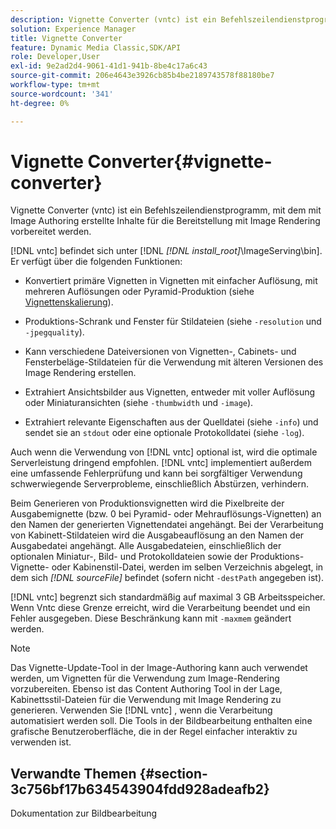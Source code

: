 ```yaml
---
description: Vignette Converter (vntc) ist ein Befehlszeilendienstprogramm, mit dem mit Image Authoring erstellte Inhalte für die Bereitstellung mit Image Rendering vorbereitet werden.
solution: Experience Manager
title: Vignette Converter
feature: Dynamic Media Classic,SDK/API
role: Developer,User
exl-id: 9e2ad2d4-9061-41d1-941b-8be4c17a6c43
source-git-commit: 206e4643e3926cb85b4be2189743578f88180be7
workflow-type: tm+mt
source-wordcount: '341'
ht-degree: 0%

---
```


# Vignette Converter{#vignette-converter}

Vignette Converter (vntc) ist ein Befehlszeilendienstprogramm, mit dem mit Image Authoring erstellte Inhalte für die Bereitstellung mit Image Rendering vorbereitet werden.

[!DNL vntc] befindet sich unter [!DNL  *[!DNL install_root]*\ImageServing\bin]. Er verfügt über die folgenden Funktionen:

* Konvertiert primäre Vignetten in Vignetten mit einfacher Auflösung, mit mehreren Auflösungen oder Pyramid-Produktion (siehe [Vignettenskalierung](../../../../ir-api/vntc/utilities/c-ir-vignette-converter-vntc/c-ir-vignette-scaling.md#concept-e373a29c2f954df98d704c7723804585)).
* Produktions-Schrank und Fenster für Stildateien (siehe `-resolution` und `-jpegquality`).

* Kann verschiedene Dateiversionen von Vignetten-, Cabinets- und Fensterbeläge-Stildateien für die Verwendung mit älteren Versionen des Image Rendering erstellen.
* Extrahiert Ansichtsbilder aus Vignetten, entweder mit voller Auflösung oder Miniaturansichten (siehe `-thumbwidth` und `-image`).
* Extrahiert relevante Eigenschaften aus der Quelldatei (siehe `-info`) und sendet sie an `stdout` oder eine optionale Protokolldatei (siehe `-log`).

Auch wenn die Verwendung von [!DNL vntc] optional ist, wird die optimale Serverleistung dringend empfohlen. [!DNL vntc] implementiert außerdem eine umfassende Fehlerprüfung und kann bei sorgfältiger Verwendung schwerwiegende Serverprobleme, einschließlich Abstürzen, verhindern.

Beim Generieren von Produktionsvignetten wird die Pixelbreite der Ausgabemignette (bzw. 0 bei Pyramid- oder Mehrauflösungs-Vignetten) an den Namen der generierten Vignettendatei angehängt. Bei der Verarbeitung von Kabinett-Stildateien wird die Ausgabeauflösung an den Namen der Ausgabedatei angehängt. Alle Ausgabedateien, einschließlich der optionalen Miniatur-, Bild- und Protokolldateien sowie der Produktions-Vignette- oder Kabinenstil-Datei, werden im selben Verzeichnis abgelegt, in dem sich *[!DNL sourceFile]* befindet (sofern nicht `-destPath` angegeben ist).

[!DNL vntc] begrenzt sich standardmäßig auf maximal 3 GB Arbeitsspeicher. Wenn Vntc diese Grenze erreicht, wird die Verarbeitung beendet und ein Fehler ausgegeben. Diese Beschränkung kann mit `-maxmem` geändert werden.

>[!NOTE]
>
>Das Vignette-Update-Tool in der Image-Authoring kann auch verwendet werden, um Vignetten für die Verwendung zum Image-Rendering vorzubereiten. Ebenso ist das Content Authoring Tool in der Lage, Kabinettsstil-Dateien für die Verwendung mit Image Rendering zu generieren. Verwenden Sie [!DNL vntc] , wenn die Verarbeitung automatisiert werden soll. Die Tools in der Bildbearbeitung enthalten eine grafische Benutzeroberfläche, die in der Regel einfacher interaktiv zu verwenden ist.

## Verwandte Themen {#section-3c756bf17b634543904fdd928adeafb2}

Dokumentation zur Bildbearbeitung
